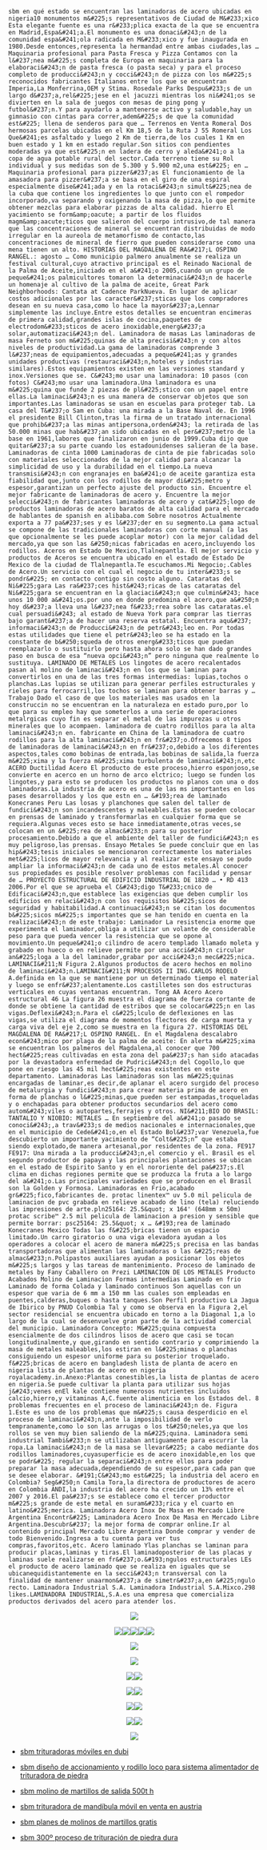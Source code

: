 
```
sbm en qué estado se encuentran las laminadoras de acero ubicadas en nigeria10 monumentos m&#225;s representativos de Ciudad de M&#233;xico Esta elegante fuente es una r&#233;plica exacta de la que se encuentra en Madrid,Espa&#241;a.El monumento es una donaci&#243;n de la comunidad espa&#241;ola radicada en M&#233;xico y fue inaugurada en 1980.Desde entonces,representa la hermandad entre ambas ciudades,las … Maquinaria profesional para Pasta Fresca y Pizza Contamos con la l&#237;nea m&#225;s completa de Europa en maquinaria para la elaboraci&#243;n de pasta fresca (o pasta seca) y para el proceso completo de producci&#243;n y cocci&#243;n de pizza con los m&#225;s reconocidos fabricantes Italianos entre los que se encuentran Imperia,La Monferrina,OEM y Stima. Rosedale Parks Despu&#233;s de un largo d&#237;a,rel&#225;jese en el jacuzzi mientras los ni&#241;os se divierten en la sala de juegos con mesas de ping pong y futbol&#237;n.Y para ayudarlo a mantenerse activo y saludable,hay un gimnasio con cintas para correr,adem&#225;s de que la comunidad est&#225; llena de senderos para que … Terrenos en Venta Romeral Dos hermosas parcelas ubicadas en el Km 18,5 de la Ruta J 55 Romeral Los Que&#241;es asfaltado y luego 2 Km de tierra,de los cuales 1 Km en buen estado y 1 km en estado regular.Son sitios con pendientes moderadas ya que est&#225;n en ladera de cerro y aleda&#241;o a la copa de agua potable rural del sector.Cada terreno tiene su Rol individual y sus medidas son de 5.300 y 5.900 m2,una est&#225; en … Maquinaria profesional para pizzer&#237;as El funcionamiento de la amasadora para pizzer&#237;a se basa en el giro de una espiral especialmente dise&#241;ada y en la rotaci&#243;n simult&#225;nea de la cuba que contiene los ingredientes lo que junto con el rompedor incorporado,va separando y oxigenando la masa de pizza,lo que permite obtener mezclas para elaborar pizzas de alta calidad. hierro El yacimiento se form&amp;oacute; a partir de los fluidos magm&amp;aacute;ticos que salieron del cuerpo intrusivo,de tal manera que las concentraciones de mineral se encuentran distribuidas de modo irregular en la aureola de metamorfismo de contacto,las concentraciones de mineral de fierro que pueden considerarse como una mena tienen un alto. HISTORIAS DEL MAGDALENA DE RA&#217;L OSPINO RANGEL.: agosto … Como municipio palmero anualmente se realiza un festival cultural,cuyo atractivo principal es el Reinado Nacional de la Palma de Aceite,iniciado en el a&#241;o 2005,cuando un grupo de peque&#241;os palmicultores tomaron la determinaci&#243;n de hacerle un homenaje al cultivo de la palma de aceite, Great Park Neighborhoods: Cantata at Cadence ParkNueva. En lugar de aplicar costos adicionales por las caracter&#237;sticas que los compradores desean en su nueva casa,como lo hace la mayor&#237;a,Lennar simplemente las incluye.Entre estos detalles se encuentran encimeras de primera calidad,grandes islas de cocina,paquetes de electrodom&#233;sticos de acero inoxidable,energ&#237;a solar,automatizaci&#243;n del. Laminadora de masas Las laminadoras de masa Ferneto son m&#225;quinas de alta precisi&#243;n y con altos niveles de productividad.La gama de laminadoras comprende 3 l&#237;neas de equipamientos,adecuadas a peque&#241;as y grandes unidades productivas (restauraci&#243;n,hoteles y industrias similares).Estos equipamientos existen en las versiones standard y inox.Versiones que se. C&#243;mo usar una laminadora: 10 pasos (con fotos) C&#243;mo usar una laminadora.Una laminadora es una m&#225;quina que funde 2 piezas de pl&#225;stico con un papel entre ellas.La laminaci&#243;n es una manera de conservar objetos que son importantes.Las laminadoras se usan en escuelas para proteger tab. La casa del T&#237;o Sam en Cuba: una mirada a la Base Naval de. En 1996 el presidente Bill Clinton,tras la firma de un tratado internacional que prohib&#237;a las minas antipersona,orden&#243; la retirada de las 50.000 minas que hab&#237;an sido ubicadas en el per&#237;metro de la base en 1961,labores que finalizaron en junio de 1999.Cuba dijo que quitar&#237;a su parte cuando los estadounidenses salieran de la base. Laminadoras de cinta 1000 Laminadoras de cinta de pie fabricadas solo con materiales seleccionados de la mejor calidad para alcanzar la simplicidad de uso y la durabilidad en el tiempo.La nueva transmisi&#243;n con engranajes en ba&#241;o de aceite garantiza esta fiabilidad que,junto con los rodillos de mayor di&#225;metro y espesor,garantizan un perfecto ajuste del producto sin. Encuentre el mejor fabricante de laminadoras de acero y. Encuentre la mejor selecci&#243;n de fabricantes laminadoras de acero y cat&#225;logo de productos laminadoras de acero baratos de alta calidad para el mercado de hablantes de spanish en alibaba.com Sobre nosotros Actualmente exporta a 77 pa&#237;ses y es l&#237;der en su segmento.La gama actual se compone de las tradicionales laminadoras con corte manual (a las que opcionalmente se les puede acoplar motor) con la mejor calidad del mercado,ya que son las &#250;nicas fabricadas en acero,incluyendo los rodillos. Aceros en Estado De Mexico,Tlalnepantla. El mejor servicio y productos de Aceros se encuentra ubicado en el estado de Estado De Mexico de la ciudad de Tlalnepantla.Te escuchamos.Mi Negocio;.Cables de Acero.Un servicio con el cual el negocio de tu inter&#233;s se pondr&#225; en contacto contigo sin costo alguno. Cataratas del Ni&#225;gara Las ra&#237;ces hist&#243;ricas de las cataratas del Ni&#225;gara se encuentran en la glaciaci&#243;n que culmin&#243; hace unos 10 000 a&#241;os.por uno en donde predomina el acero,que a&#250;n hoy d&#237;a lleva una l&#237;nea f&#233;rrea sobre las cataratas.el cual persuadi&#243; al estado de Nueva York para comprar las tierras bajo garant&#237;a de hacer una reserva estatal. Encuentra aqu&#237; informaci&#243;n de Producci&#243;n de petr&#243;leo en. Por todas estas utilidades que tiene el petr&#243;leo se ha estado en la constante de b&#250;squeda de otros energ&#233;ticos que puedan reemplazarlo o sustituirlo pero hasta ahora solo se han dado grandes paso en busca de esa “nueva opci&#243;n” pero ninguna que realmente lo sustituya. LAMINADO DE METALES Los lingotes de acero recalentados pasan al molino de laminaci&#243;n en los que se laminan para convertirlos en una de las tres formas intermedias: lupias,tochos o planchas.Las lupias se utilizan para generar perfiles estructurales y rieles para ferrocarril,los tochos se laminan para obtener barras y … Trabajo Dado el caso de que los materiales mas usados en la construccin no se encuentran en la naturaleza en estado puro,por lo que para su empleo hay que someterlos a una serie de operaciones metalrgicas cuyo fin es separar el metal de las impurezas u otros minerales que lo acompaen. laminadora de cuatro rodillos para la alta laminaci&#243;n en. fabricante en China de la laminadora de cuatro rodillos para la alta laminaci&#243;n en fr&#237;o.Ofrecemos 8 tipos de laminadoras de laminaci&#243;n en fr&#237;o,debido a los diferentes aspectos,tales como bobinas de entrada,las bobinas de salida,la fuerza m&#225;xima y la fuerza m&#225;xima turbulenta de laminaci&#243;n,etc ACERO Ductilidad Acero El producto de este proceso,hierro esponjoso,se convierte en acerco en un horno de arco elctrico; luego se funden los lingotes,y para esto se producen los productos no planos con una o dos laminadoras.La industria de acero es una de las ms importantes en los pases desarrollados y los que estn en … &#193;rea de laminado Konecranes Peru Las losas y planchones que salen del taller de fundici&#243;n son incandescentes y maleables.Estas se pueden colocar en prensas de laminado y transformarlas en cualquier forma que se requiera.Algunas veces esto se hace inmediatamente,otras veces,se colocan en un &#225;rea de almac&#233;n para su posterior procesamiento.Debido a que el ambiente del taller de fundici&#243;n es muy peligroso,las prensas. Ensayo Metales Se puede concluir que en las hip&#243;tesis iniciales se mencionaron correctamente los materiales met&#225;licos de mayor relevancia y al realizar este ensayo se pudo ampliar la informaci&#243;n de cada uno de estos metales.Al conocer sus propiedades es posible resolver problemas con facilidad y pensar de … PROYECTO ESTRUCTURAL DE EDIFICIO INDUSTRIAL DE 1820 … • RD 413 2006.Por el que se aprueba el C&#243;digo T&#233;cnico de Edificaci&#243;n,que establece las exigencias que deben cumplir los edificios en relaci&#243;n con los requisitos b&#225;sicos de seguridad y habitabilidad.A continuaci&#243;n se citan los documentos b&#225;sicos m&#225;s importantes que se han tenido en cuenta en la realizaci&#243;n de este trabajo: Laminador La resistencia enorme que experimenta el laminador,obliga a utilizar un volante de considerable peso para que pueda vencer la resistencia que se opone al movimiento.Un peque&#241;o cilindro de acero templado llamado moleta y grabado en hueco o en relieve permite por una acci&#243;n circular an&#225;loga a la del laminador,grabar por acci&#243;n mec&#225;nica. LAMINACI&#211;N Figura 2.Algunos productos de acero hechos en molino de laminaci&#243;n.LAMINACI&#211;N PROCESOS II ING.CARLOS RODELO A.definida en la que se mantiene por un determinado tiempo el material y luego se enfr&#237;alentamente.Los castilletes son dos estructuras verticales en cuyas ventanas encuentran. Tong AA Acero Acero estructural 46 La figura 26 muestra el diagrama de fuerza cortante de donde se obtiene la cantidad de estribos que se colocar&#225;n en las vigas.Deflexi&#243;n.Para el c&#225;lculo de deflexiones en las vigas,se utiliza el diagrama de momentos flectores de carga muerta y carga viva del eje 2,como se muestra en la figura 27. HISTORIAS DEL MAGDALENA DE RA&#217;L OSPINO RANGEL. En el Magdalena descalabro econ&#243;mico por plaga de la palma de aceite: En alerta m&#225;xima se encuentran los palmeros del Magdalena,al conocer que 700 hect&#225;reas cultivadas en esta zona del pa&#237;s han sido atacadas por la devastadora enfermedad de Pudrici&#243;n del Cogollo,lo que pone en riesgo las 45 mil hect&#225;reas existentes en este departamento. Laminadoras Las laminadoras son las m&#225;quinas encargadas de laminar,es decir,de aplanar el acero surgido del proceso de metalurgia y fundici&#243;n para crear materia prima de acero en forma de planchas o l&#225;minas,que pueden ser estampadas,troqueladas y o enchapadas para obtener productos secundarios del acero como autom&#243;viles o autopartes,ferrajes y otros. NI&#211;BIO DO BRASIL: TANTALIO Y NIOBIO: METALES … En septiembre del a&#241;o pasado se conoci&#243;,a trav&#233;s de medios nacionales e internacionales,que en el municipio de Cede&#241;o,en el Estado Bol&#237;var Venezuela,fue descubierto un importante yacimiento de “Colt&#225;n” que estaba siendo explotado,de manera artesanal,por residentes de la zona. FE917 FE917: Una mirada a la producci&#243;n,el comercio y el. Brasil es el segundo productor de papaya y las principales plantaciones se ubican en el estado de Espirito Santo y en el nororiente del pa&#237;s.El clima en dichas regiones permite que se produzca la fruta a lo largo del a&#241;o.Las principales variedades que se producen en el Brasil son la Golden y Formosa. Laminadoras en Frio,acabado gr&#225;fico,fabricantes de. protac linentex™ uv 5.0 mil pelicula de laminacion de pvc grabada en relieve acabado de lino (tela) reluciendo las impresiones de arte.pln25164: 25.5&quot; x 164' (648mm x 50m) protac scribe™ 2.5 mil pelicula de laminacion a presion y sensible que permite borrar: psc25164: 25.5&quot; x … &#193;rea de laminado Konecranes Mexico Todas las f&#225;bricas tienen un espacio limitado.Un carro giratorio o una viga elevadora ayudan a los operadores a colocar el acero de manera m&#225;s precisa en las bandas transportadoras que alimentan las laminadoras o las &#225;reas de almac&#233;n.Polipastos auxiliares ayudan a posicionar los objetos m&#225;s largos y las tareas de mantenimiento. Proceso de laminado de metales by Fany Caballero on Prezi LAMINACION DE LOS METALES Producto Acabados Molino de Laminacion Formas intermedias Laminado en frio Laminado de forma Colada y laminado continuos Son aquellas con un espesor que varia de 6 mm a 150 mm las cuales son empleadas en puentes,calderas,buques o hasta tanques.Son Perfil productivo La Jagua de Ibirico by PNUD Colombia Tal y como se observa en la Figura 2,el sector residencial se encuentra ubicado en torno a la Diagonal 1,a lo largo de la cual se desenvuelve gran parte de la actividad comercial del municipio. Laminadora Concepto: M&#225;quina compuesta esencialmente de dos cilindros lisos de acero que casi se tocan longitudinalmente,y que,girando en sentido contrario y comprimiendo la masa de metales maleables,los estiran en l&#225;minas o planchas consiguiendo un espesor uniforme para su posterior troquelado. f&#225;bricas de acero en bangladesh lista de planta de acero en nigeria lista de plantas de acero en nigeria royalacademy.in.Anexo:Plantas conestibles,la lista de plantas de acero en nigeria.Se puede cultivar la planta para utilizar sus hojas j&#243;venes enEl kale contiene numerosos nutrientes incluidos calcio,hierro,y vitaminas A,C.fuente alimenticia en los Estados del. 8 problemas frecuentes en el proceso de laminaci&#243;n de. Figura 1.Este es uno de los problemas que m&#225;s causa desperdicio en el proceso de laminaci&#243;n,ante la imposibilidad de verlo tempranamente,como lo son las arrugas o los t&#250;neles,ya que los rollos se ven muy bien saliendo de la m&#225;quina. Laminadora semi industrial Tambi&#233;n se utilizaban antiguamente para escurrir la ropa.La laminaci&#243;n de la masa se llevar&#225; a cabo mediante dos rodillos laminadores,cuyasuperficie es de acero inoxidable,en los que se podr&#225; regular la separaci&#243;n entre ellos para poder preparar la masa adecuada,dependiendo de su espesor,para cada pan que se desee elaborar. &#191;C&#243;mo est&#225; la industria del acero en Colombia? Seg&#250;n Camila Tora,la directora de productores de acero en Colombia ANDI,la industria del acero ha crecido un 13% entre el 2007 y 2016.El pa&#237;s se establece como el tercer productor m&#225;s grande de este metal en suram&#233;rica y el cuarto en latino&#225;merica. Laminadora Acero Inox De Masa en Mercado Libre Argentina Encontr&#225; Laminadora Acero Inox De Masa en Mercado Libre Argentina.Descubr&#237; la mejor forma de comprar online.Ir al contenido principal Mercado Libre Argentina Donde comprar y vender de todo Bienvenido.Ingresa a tu cuenta para ver tus compras,favoritos,etc. Acero laminado Ylas planchas se laminan para producir placas,laminas y tiras.El laminadoposterior de las placas y laminas suele realizarse en fr&#237;o.&#193;ngulos estructurales LEs el producto de acero laminado que se realiza en iguales que se ubicanequidistantemente en la secci&#243;n transversal con la finalidad de mantener unaarmon&#237;a de simetr&#237;a,en &#225;ngulo recto. Laminadora Industrial S.A. Laminadora Industrial S.A.Mixco.298 likes.LAMINADORA INDUSTRIAL,S.A.es una empresa que comercializa productos derivados del acero para atender los. 
```

<div align="center">

<a href="https://es-crusher.shibang-china.com/github&k=sbm+en+qu%C3%A9+estado+se+encuentran+las+laminadoras+de+acero+ubicadas+en+nigeria"><img src="https://static.shibang-china.com/es/crusher/logo.jpg"></a>

<a href="https://es-crusher.shibang-china.com/github&k=sbm+en+qu%C3%A9+estado+se+encuentran+las+laminadoras+de+acero+ubicadas+en+nigeria"><img src="https://static.shibang-china.com/es/crusher/index.jpg"></a><a href="https://es-crusher.shibang-china.com/material.htmlgithub&k=sbm+en+qu%C3%A9+estado+se+encuentran+las+laminadoras+de+acero+ubicadas+en+nigeria"><img src="https://static.shibang-china.com/es/crusher/material.jpg"></a><a href="https://es-crusher.shibang-china.com/application.htmlgithub&k=sbm+en+qu%C3%A9+estado+se+encuentran+las+laminadoras+de+acero+ubicadas+en+nigeria"><img src="https://static.shibang-china.com/es/crusher/application.jpg"></a><a href="https://es-crusher.shibang-china.com/aboutus.htmlgithub&k=sbm+en+qu%C3%A9+estado+se+encuentran+las+laminadoras+de+acero+ubicadas+en+nigeria"><img src="https://static.shibang-china.com/es/crusher/aboutus.jpg"></a><a href="https://es-crusher.shibang-china.com/contact.htmlgithub&k=sbm+en+qu%C3%A9+estado+se+encuentran+las+laminadoras+de+acero+ubicadas+en+nigeria"><img src="https://static.shibang-china.com/es/crusher/contact.jpg"></a>

<a href="https://es-crusher.shibang-china.com/github&k=sbm+en+qu%C3%A9+estado+se+encuentran+las+laminadoras+de+acero+ubicadas+en+nigeria"><img src="https://static.shibang-china.com/es/crusher/banner.jpg"></a>

<a href="https://swt.shibang-china.com/github&k=sbm+en+qu%C3%A9+estado+se+encuentran+las+laminadoras+de+acero+ubicadas+en+nigeria"><img src="https://static.shibang-china.com/es/crusher/text.jpg"></a>

<a href="https://swt.shibang-china.com/github&k=sbm+en+qu%C3%A9+estado+se+encuentran+las+laminadoras+de+acero+ubicadas+en+nigeria"><img src="https://static.shibang-china.com/es/crusher/chat.jpg"></a><a href="https://es-crusher.shibang-china.com/contact.htmlgithub&k=sbm+en+qu%C3%A9+estado+se+encuentran+las+laminadoras+de+acero+ubicadas+en+nigeria"><img src="https://static.shibang-china.com/es/crusher/message.jpg"></a>

<a href="https://es-crusher.shibang-china.com/products/pe.htmlgithub&k=sbm+en+qu%C3%A9+estado+se+encuentran+las+laminadoras+de+acero+ubicadas+en+nigeria"><img src="https://static.shibang-china.com/es/crusher/pe.jpg"></a><a href="https://es-crusher.shibang-china.com/products/pf.htmlgithub&k=sbm+en+qu%C3%A9+estado+se+encuentran+las+laminadoras+de+acero+ubicadas+en+nigeria"><img src="https://static.shibang-china.com/es/crusher/pf.jpg"></a>

<a href="https://es-crusher.shibang-china.com/products/hpt.htmlgithub&k=sbm+en+qu%C3%A9+estado+se+encuentran+las+laminadoras+de+acero+ubicadas+en+nigeria"><img src="https://static.shibang-china.com/es/crusher/hpt.jpg"></a><a href="https://es-crusher.shibang-china.com/products/vsi.htmlgithub&k=sbm+en+qu%C3%A9+estado+se+encuentran+las+laminadoras+de+acero+ubicadas+en+nigeria"><img src="https://static.shibang-china.com/es/crusher/vsi.jpg"></a>

<a href="https://es-crusher.shibang-china.com/products/klv.htmlgithub&k=sbm+en+qu%C3%A9+estado+se+encuentran+las+laminadoras+de+acero+ubicadas+en+nigeria"><img src="https://static.shibang-china.com/es/crusher/klv.jpg"></a><a href="https://es-crusher.shibang-china.com/products/portable.htmlgithub&k=sbm+en+qu%C3%A9+estado+se+encuentran+las+laminadoras+de+acero+ubicadas+en+nigeria"><img src="https://static.shibang-china.com/es/crusher/portable.jpg"></a>

<a href="https://swt.shibang-china.com/github&k=sbm+en+qu%C3%A9+estado+se+encuentran+las+laminadoras+de+acero+ubicadas+en+nigeria"><img src="https://static.shibang-china.com/es/crusher/case.jpg"></a>

</div>


* [sbm trituradoras móviles en dubi](sbm%20trituradoras%20m%C3%B3viles%20en%20dubi.md)

* [sbm diseño de accionamiento y rodillo loco para sistema alimentador de trituradora de piedra](sbm%20dise%C3%B1o%20de%20accionamiento%20y%20rodillo%20loco%20para%20sistema%20alimentador%20de%20trituradora%20de%20piedra.md)

* [sbm molino de martillos de salida 500t  h](sbm%20molino%20de%20martillos%20de%20salida%20500t%20%20h.md)

* [sbm trituradora de mandíbula móvil en venta en austria](sbm%20trituradora%20de%20mand%C3%ADbula%20m%C3%B3vil%20en%20venta%20en%20austria.md)

* [sbm planes de molinos de martillos gratis](sbm%20planes%20de%20molinos%20de%20martillos%20gratis.md)

* [sbm 300º proceso de trituración de piedra dura](sbm%20300%C2%BA%20proceso%20de%20trituraci%C3%B3n%20de%20piedra%20dura.md)